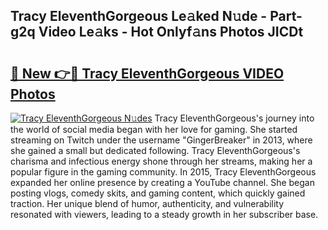 ## Tracy EleventhGorgeous Le𝚊ked N𝚞de - Part-g2q Video Le𝚊ks - Hot Onlyf𝚊ns Photos JICDt

# <h2><a href="http://ab4743.deff.icu/?id=Tracy+EleventhGorgeous">🔗 New 👉🔴 Tracy EleventhGorgeous VIDEO Photos</a></h2>

[![Tracy EleventhGorgeous N𝚞des](https://i.imgur.com/rIISA9y.gif)](http://ab4743.deff.icu/?id=Tracy+EleventhGorgeous)
Tracy EleventhGorgeous's journey into the world of social media began with her love for gaming. She started streaming on Twitch under the username "GingerBreaker" in 2013, where she gained a small but dedicated following. Tracy EleventhGorgeous's charisma and infectious energy shone through her streams, making her a popular figure in the gaming community. In 2015, Tracy EleventhGorgeous expanded her online presence by creating a YouTube channel. She began posting vlogs, comedy skits, and gaming content, which quickly gained traction. Her unique blend of humor, authenticity, and vulnerability resonated with viewers, leading to a steady growth in her subscriber base.
